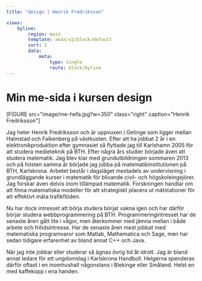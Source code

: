 ```yaml
---
title: "design | Henrik Fredriksson"

views:
    byline:
        region: main
        template: anax/v2/block/default
        sort: 2
        data:
            meta: 
                type: single
                route: block/byline
---
```

# Min me-sida i kursen design


[FIGURE src="image/me-hefa.jpg?w=350" class="right" caption="Henrik Fredriksson"]

Jag heter Henrik Fredriksson och är uppvuxen i Getinge som ligger mellan Halmstad och Falkenberg på västkusten. Efter att ha jobbat 2 år i en elektronikproduktion efter gymnasiet så flyttade jag till Karlshamn 2005 för att studera medieteknik på BTH. Efter några års studier började även att studera matematik. Jag blev klar med grundutbildningen sommaren 2013 och på hösten samma år började jag jobba på matematikinstitutionen på BTH, Karlskrona. Arbetet består i dagsläget mestadels av undervisning i grundläggande kurser i matematik för blivande civil- och högskoleingejörer. Jag forskar även delvis inom tillämpad matematik. Forskningen handlar om att finna matematiska modeller för att strategiskt placera ut mätstationer för att effektivt mäta trafikflöden.

Nu har dock intresset att börja studera börjat vakna igen och har därför börjar studera webbprogrammering på BTH. Programmeringintresset har de senaste åren gått lite i vågor, men återkommer med jämna mellan i både arbete och fritidsintresse. Har de senaste åren mest jobbat med matematiska programvaror som Matlab, Mathematica och Sage, men har sedan tidigare erfarenhet av bland annat C++ och Java.

När jag inte jobbar eller studerar så ägnas övrig tid åt idrott. Jag är bland annat ledare för ett ungdomslag i Karlskrona Handboll. Helgerna spenderas därför oftast i en inomhushall någonstans i Blekinge eller Småland. Helst en med kaffekopp i ena handen. 
